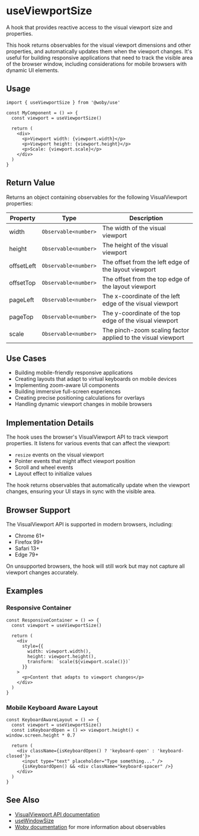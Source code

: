 # useViewportSize

A hook that provides reactive access to the visual viewport size and properties.

This hook returns observables for the visual viewport dimensions and other properties, and automatically updates them when the viewport changes. It's useful for building responsive applications that need to track the visible area of the browser window, including considerations for mobile browsers with dynamic UI elements.

## Usage

```tsx
import { useViewportSize } from '@woby/use'

const MyComponent = () => {
  const viewport = useViewportSize()
  
  return (
    <div>
      <p>Viewport width: {viewport.width}</p>
      <p>Viewport height: {viewport.height}</p>
      <p>Scale: {viewport.scale}</p>
    </div>
  )
}
```

## Return Value

Returns an object containing observables for the following VisualViewport properties:

| Property | Type | Description |
| -------- | ---- | ----------- |
| width | `Observable<number>` | The width of the visual viewport |
| height | `Observable<number>` | The height of the visual viewport |
| offsetLeft | `Observable<number>` | The offset from the left edge of the layout viewport |
| offsetTop | `Observable<number>` | The offset from the top edge of the layout viewport |
| pageLeft | `Observable<number>` | The x-coordinate of the left edge of the visual viewport |
| pageTop | `Observable<number>` | The y-coordinate of the top edge of the visual viewport |
| scale | `Observable<number>` | The pinch-zoom scaling factor applied to the visual viewport |

## Use Cases

- Building mobile-friendly responsive applications
- Creating layouts that adapt to virtual keyboards on mobile devices
- Implementing zoom-aware UI components
- Building immersive full-screen experiences
- Creating precise positioning calculations for overlays
- Handling dynamic viewport changes in mobile browsers

## Implementation Details

The hook uses the browser's VisualViewport API to track viewport properties. It listens for various events that can affect the viewport:

- `resize` events on the visual viewport
- Pointer events that might affect viewport position
- Scroll and wheel events
- Layout effect to initialize values

The hook returns observables that automatically update when the viewport changes, ensuring your UI stays in sync with the visible area.

## Browser Support

The VisualViewport API is supported in modern browsers, including:
- Chrome 61+
- Firefox 99+
- Safari 13+
- Edge 79+

On unsupported browsers, the hook will still work but may not capture all viewport changes accurately.

## Examples

### Responsive Container

```tsx
const ResponsiveContainer = () => {
  const viewport = useViewportSize()
  
  return (
    <div 
      style={{
        width: viewport.width(),
        height: viewport.height(),
        transform: `scale(${viewport.scale()})`
      }}
    >
      <p>Content that adapts to viewport changes</p>
    </div>
  )
}
```

### Mobile Keyboard Aware Layout

```tsx
const KeyboardAwareLayout = () => {
  const viewport = useViewportSize()
  const isKeyboardOpen = () => viewport.height() < window.screen.height * 0.7
  
  return (
    <div className={isKeyboardOpen() ? 'keyboard-open' : 'keyboard-closed'}>
      <input type="text" placeholder="Type something..." />
      {isKeyboardOpen() && <div className="keyboard-spacer" />}
    </div>
  )
}
```

## See Also

- [VisualViewport API documentation](https://developer.mozilla.org/en-US/docs/Web/API/VisualViewport)
- [useWindowSize](useWindowSize.md)
- [Woby documentation](https://github.com/vobyjs/woby) for more information about observables